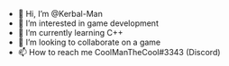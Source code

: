- 👋 Hi, I’m @Kerbal-Man
- 👀 I’m interested in game development
- 🌱 I’m currently learning C++
- 💞️ I’m looking to collaborate on a game
- 📫 How to reach me CoolManTheCool#3343 (Discord)

<!---
Kerbal-Man/Kerbal-Man is a ✨ special ✨ repository because its `README.md` (this file) appears on your GitHub profile.
You can click the Preview link to take a look at your changes.
--->
